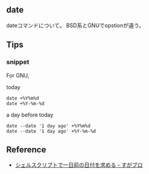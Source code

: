 ## date
dateコマンドについて。
BSD系とGNUでopstionが違う。

## Tips

### snippet
For GNU,

today

```
date +%Y%m%d
date +%Y-%m-%d
```

a day before today

```
date --date '1 day ago' +%Y%m%d
date --date '1 day ago' +%Y-%m-%d
```



## Reference
* [シェルスクリプトで一日前の日付を求める - すがブロ](http://sugamasao.hatenablog.com/entry/20060423/1145806183)
